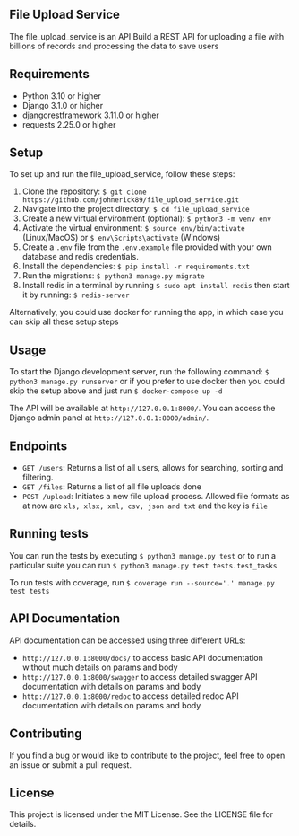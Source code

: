 ## File Upload Service
The file_upload_service is an API Build a REST API for uploading a file with billions of records and processing the data to save users

## Requirements
- Python 3.10 or higher
- Django 3.1.0 or higher
- djangorestframework 3.11.0 or higher
- requests 2.25.0 or higher

## Setup
To set up and run the file_upload_service, follow these steps:

1. Clone the repository: `$ git clone https://github.com/johnerick89/file_upload_service.git`
2. Navigate into the project directory: `$ cd file_upload_service`
3. Create a new virtual environment (optional): `$ python3 -m venv env`
4. Activate the virtual environment: `$ source env/bin/activate` (Linux/MacOS) or `$ env\Scripts\activate` (Windows)
5. Create a `.env` file from the `.env.example` file provided with your own database and redis credentials.
6. Install the dependencies: `$ pip install -r requirements.txt`
7. Run the migrations: `$ python3 manage.py migrate`
8. Install redis in a terminal by running `$ sudo apt install redis` then start it by running: `$ redis-server`

Alternatively, you could use docker for running the app, in which case you can skip all these setup steps




## Usage
To start the Django development server, run the following command: `$ python3 manage.py runserver` 
or if you prefer to use docker then you could skip the setup above and just run `$ docker-compose up -d`

The API will be available at `http://127.0.0.1:8000/`. 
You can access the Django admin panel at `http://127.0.0.1:8000/admin/`.

## Endpoints
- `GET /users`: Returns a list of all users, allows for searching, sorting and filtering.
- `GET /files`: Returns a list of all file uploads done
- `POST /upload`: Initiates a new file upload process. Allowed file formats as at now are `xls, xlsx, xml, csv, json and txt` and the key is `file`


## Running tests
You can run the tests by executing `$ python3 manage.py test` or to run a particular suite you can run `$ python3 manage.py test tests.test_tasks`

To run tests with coverage, run `$ coverage run --source='.' manage.py test tests`


## API Documentation

API documentation can be accessed using three different URLs:
- `http://127.0.0.1:8000/docs/` to access basic API documentation without much details on params and body
- `http://127.0.0.1:8000/swagger` to access detailed swagger API documentation with details on params and body
- `http://127.0.0.1:8000/redoc` to access detailed redoc API documentation with details on params and body


## Contributing
If you find a bug or would like to contribute to the project, feel free to open an issue or submit a pull request.

## License
This project is licensed under the MIT License. See the LICENSE file for details.